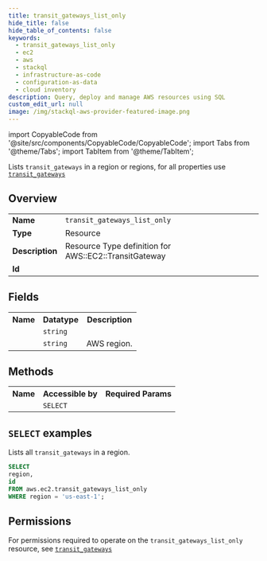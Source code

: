 ```yaml
---
title: transit_gateways_list_only
hide_title: false
hide_table_of_contents: false
keywords:
  - transit_gateways_list_only
  - ec2
  - aws
  - stackql
  - infrastructure-as-code
  - configuration-as-data
  - cloud inventory
description: Query, deploy and manage AWS resources using SQL
custom_edit_url: null
image: /img/stackql-aws-provider-featured-image.png
---
```


import CopyableCode from '@site/src/components/CopyableCode/CopyableCode';
import Tabs from '@theme/Tabs';
import TabItem from '@theme/TabItem';

Lists <code>transit_gateways</code> in a region or regions, for all properties use <a href="/services/serviceName/transit_gateways/"><code>transit_gateways</code></a>

## Overview
<table>
<tbody>
<tr><td><b>Name</b></td><td><code>transit_gateways_list_only</code></td></tr>
<tr><td><b>Type</b></td><td>Resource</td></tr>
<tr><td><b>Description</b></td><td>Resource Type definition for AWS::EC2::TransitGateway</td></tr>
<tr><td><b>Id</b></td><td><CopyableCode code="aws.ec2.transit_gateways_list_only" /></td></tr>
</tbody>
</table>

## Fields
<table>
<tbody>
<tr><th>Name</th><th>Datatype</th><th>Description</th></tr><tr><td><CopyableCode code="id" /></td><td><code>string</code></td><td></td></tr>
<tr><td><CopyableCode code="region" /></td><td><code>string</code></td><td>AWS region.</td></tr>
</tbody>
</table>

## Methods

<table>
<tbody>
  <tr>
    <th>Name</th>
    <th>Accessible by</th>
    <th>Required Params</th>
  </tr>
  <tr>
    <td><CopyableCode code="list_resources" /></td>
    <td><code>SELECT</code></td>
    <td><CopyableCode code="region" /></td>
  </tr>
</tbody>
</table>

## `SELECT` examples
Lists all <code>transit_gateways</code> in a region.
```sql
SELECT
region,
id
FROM aws.ec2.transit_gateways_list_only
WHERE region = 'us-east-1';
```


## Permissions

For permissions required to operate on the <code>transit_gateways_list_only</code> resource, see <a href="/services/ec2/transit_gateways/#permissions"><code>transit_gateways</code></a>

